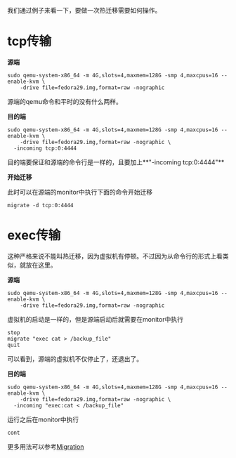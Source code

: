 我们通过例子来看一下，要做一次热迁移需要如何操作。

# tcp传输

**源端**

```
sudo qemu-system-x86_64 -m 4G,slots=4,maxmem=128G -smp 4,maxcpus=16 --enable-kvm \
	-drive file=fedora29.img,format=raw -nographic
```

源端的qemu命令和平时的没有什么两样。

**目的端**

```
sudo qemu-system-x86_64 -m 4G,slots=4,maxmem=128G -smp 4,maxcpus=16 --enable-kvm \
	-drive file=fedora29.img,format=raw -nographic \
  -incoming tcp:0:4444
```

目的端要保证和源端的命令行是一样的，且要加上**"-incoming tcp:0:4444"**

**开始迁移**

此时可以在源端的monitor中执行下面的命令开始迁移

```
migrate -d tcp:0:4444
```

# exec传输

这种严格来说不能叫热迁移，因为虚拟机有停顿。不过因为从命令行的形式上看类似，就放在这里。

**源端**

```
sudo qemu-system-x86_64 -m 4G,slots=4,maxmem=128G -smp 4,maxcpus=16 --enable-kvm \
	-drive file=fedora29.img,format=raw -nographic
```

虚拟机的启动是一样的，但是源端启动后就需要在monitor中执行

```
stop
migrate "exec cat > /backup_file"
quit
```

可以看到，源端的虚拟机不仅停止了，还退出了。

**目的端**

```
sudo qemu-system-x86_64 -m 4G,slots=4,maxmem=128G -smp 4,maxcpus=16 --enable-kvm \
	-drive file=fedora29.img,format=raw -nographic \
  -incoming "exec:cat < /backup_file"
```

运行之后在monitor中执行

```
cont
```

更多用法可以参考[Migration](https://www.linux-kvm.org/page/Migration)
